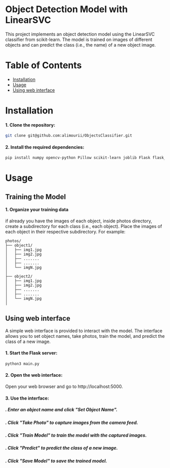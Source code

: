
# Object Detection Model with LinearSVC

This project implements an object detection model using the LinearSVC classifier from scikit-learn.
The model is trained on images of different objects and can predict the class (i.e., the name) of a new object image.

# Table of Contents
- [Installation](#Installation)
- [Usage](#Usage)
- [Using web interface](#Using-web-interface)

# Installation
#### 1. Clone the repository:
```bash
git clone git@github.com:alimourii/ObjectsClassifier.git
```
#### 2. Install the required dependencies:
```bash
pip install numpy opencv-python Pillow scikit-learn joblib Flask flask_socketio
```
# Usage
## Training the Model
#### 1. Organize your training data
if already you have the images of each object, inside photos directory, create a subdirectory for each class (i.e., each object). Place the images of each object in their respective subdirectory. For example:
```
photos/
├── object1/
│   ├── img1.jpg
│   ├── img2.jpg
│   ├── .......
│   ├── .......
│   └── imgN.jpg
│
├── object2/
│   ├── img1.jpg
│   ├── img2.jpg
│   ├── .......
│   ├── .......
│   └── imgN.jpg
│
```
## Using web interface
A simple web interface is provided to interact with the model. The interface allows you to set object names, take photos, train the model, and predict the class of a new image.
#### 1. Start the Flask server:
``` bash
python3 main.py
```
#### 2. Open the web interface:
Open your web browser and go to http://localhost:5000.
#### 3. Use the interface:
#####    . Enter an object name and click "Set Object Name".
#####    . Click "Take Photo" to capture images from the camera feed.
#####    . Click "Train Model" to train the model with the captured images.
#####     . Click "Predict" to predict the class of a new image.
#####    . Click "Save Model" to save  the trained model.
